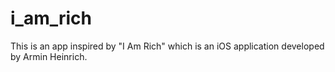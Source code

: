 # i_am_rich
This is an app inspired by "I Am Rich" which is an iOS application developed by Armin Heinrich.
